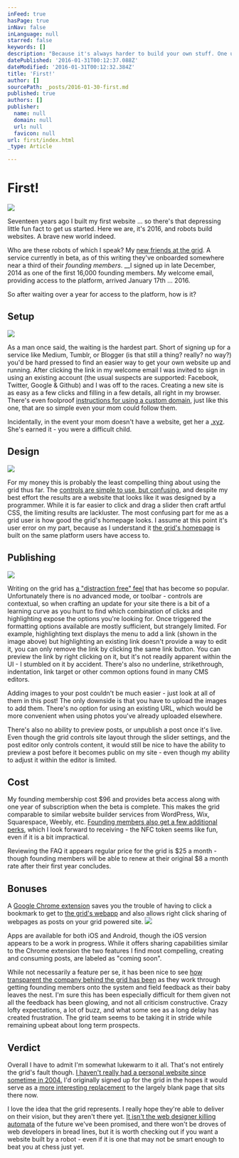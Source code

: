 ```yaml
---
inFeed: true
hasPage: true
inNav: false
inLanguage: null
starred: false
keywords: []
description: "Because it's always harder to build your own stuff. One user's review of using the grid."
datePublished: '2016-01-31T00:12:37.088Z'
dateModified: '2016-01-31T00:12:32.384Z'
title: 'First!'
author: []
sourcePath: _posts/2016-01-30-first.md
published: true
authors: []
publisher:
  name: null
  domain: null
  url: null
  favicon: null
url: first/index.html
_type: Article

---
```

# First!
![](https://the-grid-user-content.s3-us-west-2.amazonaws.com/3f5d5126-94d9-42ba-909d-4ff1baa1d233.jpg)

Seventeen years ago I built my first website ... so there's that depressing little fun fact to get us started. Here we are, it's 2016, and robots build websites. A brave new world indeed.

Who are these robots of which I speak? My [new friends at the grid][0]. A service currently in beta, as of this writing they've onboarded somewhere near a third of their _founding members_. __I signed up in late December, 2014 as one of the first 16,000 founding members. My welcome email, providing access to the platform, arrived January 17th ... 2016\.

So after waiting over a year for access to the platform, how is it?

## Setup
![](https://the-grid-user-content.s3-us-west-2.amazonaws.com/94a01368-b3f6-4861-aaf9-3a14cc97a095.png)

As a man once said, the waiting is the hardest part. Short of signing up for a service like Medium, Tumblr, or Blogger (is that still a thing? really? no way?) you'd be hard pressed to find an easier way to get your own website up and running. After clicking the link in my welcome email I was invited to sign in using an existing account (the usual suspects are supported: Facebook, Twitter, Google & Github) and I was off to the races. Creating a new site is as easy as a few clicks and filling in a few details, all right in my browser. There's even foolproof [instructions for using a custom domain][1], just like this one, that are so simple even your mom could follow them. 

Incidentally, in the event your mom doesn't have a website, get her a [.xyz][2]. She's earned it - you were a difficult child.

## Design
![](https://the-grid-user-content.s3-us-west-2.amazonaws.com/da3ad343-6b10-47b7-8a49-00eef5c98e03.png)

For my money this is probably the least compelling thing about using the grid thus far. The [controls are simple to use, but confusing][3], and despite my best effort the results are a website that looks like it was designed by a programmer. While it is far easier to click and drag a slider then craft artful CSS, the limiting results are lackluster. The most confusing part for me as a grid user is how good the grid's homepage looks. I assume at this point it's user error on my part, because as I understand it [the grid's homepage][0] is built on the same platform users have access to.

## Publishing
![](https://the-grid-user-content.s3-us-west-2.amazonaws.com/a84151a6-b531-4e02-b3c0-d6f89997a0b4.png)

Writing on the grid has [a "distraction free" feel][4] that has become so popular. Unfortunately there is no advanced mode, or toolbar - controls are contextual, so when crafting an update for your site there is a bit of a learning curve as you hunt to find which combination of clicks and highlighting expose the options you're looking for. Once triggered the formatting options available are mostly sufficient, but strangely limited. For example, highlighting text displays the menu to add a link (shown in the image above) but highlighting an existing link doesn't provide a way to edit it, you can only remove the link by clicking the same link button. You can preview the link by right clicking on it, but it's not readily apparent within the UI - I stumbled on it by accident. There's also no underline, strikethrough, indentation, link target or other common options found in many CMS editors.

Adding images to your post couldn't be much easier - just look at all of them in this post! The only downside is that you have to upload the images to add them. There's no option for using an existing URL, which would be more convenient when using photos you've already uploaded elsewhere.

There's also no ability to preview posts, or unpublish a post once it's live. Even though the grid controls site layout through the slider settings, and the post editor only controls content, it would still be nice to have the ability to preview a post before it becomes public on my site - even though my ability to adjust it within the editor is limited.

## Cost

My founding membership cost $96 and provides beta access along with one year of subscription when the beta is complete. This makes the grid comparable to similar website builder services from WordPress, Wix, Squarespace, Weebly, etc. [Founding members also get a few additional perks][5], which I look forward to receiving - the NFC token seems like fun, even if it is a bit impractical.

Reviewing the FAQ it appears regular price for the grid is $25 a month - though founding members will be able to renew at their original $8 a month rate after their first year concludes.

## Bonuses

A [Google Chrome extension][6] saves you the trouble of having to click a bookmark to get to [the grid's webapp][7] and also allows right click sharing of webpages as posts on your grid powered site.
![](https://the-grid-user-content.s3-us-west-2.amazonaws.com/d41aa3b6-7563-41a2-986b-51aabb9b7b15.PNG)

Apps are available for both iOS and Android, though the iOS version appears to be a work in progress. While it offers sharing capabilities similar to the Chrome extension the two features I find most compelling, creating and consuming posts, are labeled as "coming soon".

While not necessarily a feature per se, it has been nice to see [how transparent the company behind the grid has been][8] as they work through getting founding members onto the system and field feedback as their baby leaves the nest. I'm sure this has been especially difficult for them given not all the feedback has been glowing, and not all criticism constructive. Crazy lofty expectations, a lot of buzz, and what some see as a long delay has created frustration. The grid team seems to be taking it in stride while remaining upbeat about long term prospects.

## Verdict

Overall I have to admit I'm somewhat lukewarm to it all. That's not entirely the grid's fault though. [I haven't really had a personal website since sometime in 2004\.][9] I'd originally signed up for the grid in the hopes it would serve as a [more interesting replacement][10] to the largely blank page that sits there now.

I love the idea that the grid represents. I really hope they're able to deliver on their vision, but they aren't there yet. [It isn't the web designer killing automata][11] of the future we've been promised, and there won't be droves of web developers in bread lines, but it is worth checking out if you want a website built by a robot - even if it is one that may not be smart enough to beat you at chess just yet.

[0]: https://thegrid.io/
[1]: http://help.thegrid.io/article/58-custom-domain
[2]: http://www.hooli.xyz/
[3]: http://gridtalk.info/thread/33/rhythmic-contrast
[4]: http://fieldguide.gizmodo.com/9-minimal-word-processor-apps-for-distraction-free-writ-1730016034
[5]: https://thegrid.io/faq/
[6]: http://mandrillapp.com/track/click/30128911/chrome.google.com?p=eyJzIjoicXBsR1R3WVNDc2tZelhmaTVtdG5jNGdYd1BNIiwidiI6MSwicCI6IntcInVcIjozMDEyODkxMSxcInZcIjoxLFwidXJsXCI6XCJodHRwczpcXFwvXFxcL2Nocm9tZS5nb29nbGUuY29tXFxcL3dlYnN0b3JlXFxcL2RldGFpbFxcXC90aGUtZ3JpZFxcXC9wcHBqa2ZlanBiY29wa2lpbm5pY2hsb2FhamRwcG1sb1wiLFwiaWRcIjpcImY5NmMwM2JkNGJjMjRiZTNhMDQ5NGQ1MjE3MDIxODBhXCIsXCJ1cmxfaWRzXCI6W1wiZGFiMGIzNzRmYTkzMjQyMTM3Mjk3ZmFjNzk2NDZlN2UxNWFkMzMyMVwiXX0ifQ
[7]: https://app.thegrid.io/
[8]: https://twitter.com/thegrid/status/692883150242914304?lang=en
[9]: https://web.archive.org/web/20041217220127/http://christopherl.com/
[10]: http://christopherl.com/
[11]: http://www.fastcompany.com/3037187/the-grid-is-building-the-website-of-the-future-it-designs-itself